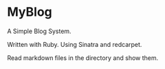 MyBlog
======

A Simple Blog System.

Written with Ruby. Using Sinatra and redcarpet.

Read markdown files in the directory and show them.